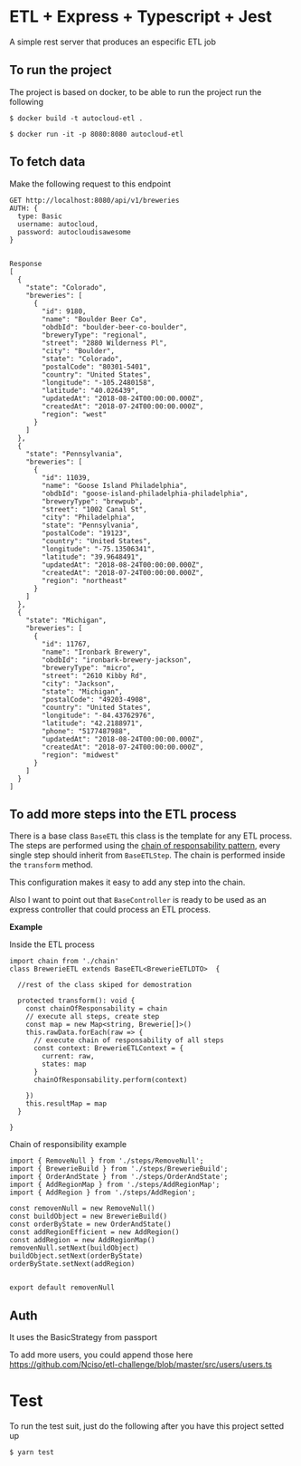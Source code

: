 # ETL + Express + Typescript + Jest

A simple rest server that produces an especific ETL job


## To run the project

The project is based on docker, to be able to run the project run the following

`$ docker build -t autocloud-etl .`

`$ docker run -it -p 8080:8080 autocloud-etl`

## To fetch data

Make the following request to this endpoint

```
GET http://localhost:8080/api/v1/breweries
AUTH: {
  type: Basic
  username: autocloud,
  password: autocloudisawesome
}


Response
[
  {
    "state": "Colorado",
    "breweries": [
      {
        "id": 9180,
        "name": "Boulder Beer Co",
        "obdbId": "boulder-beer-co-boulder",
        "breweryType": "regional",
        "street": "2880 Wilderness Pl",
        "city": "Boulder",
        "state": "Colorado",
        "postalCode": "80301-5401",
        "country": "United States",
        "longitude": "-105.2480158",
        "latitude": "40.026439",
        "updatedAt": "2018-08-24T00:00:00.000Z",
        "createdAt": "2018-07-24T00:00:00.000Z",
        "region": "west"
      }
    ]
  },
  {
    "state": "Pennsylvania",
    "breweries": [
      {
        "id": 11039,
        "name": "Goose Island Philadelphia",
        "obdbId": "goose-island-philadelphia-philadelphia",
        "breweryType": "brewpub",
        "street": "1002 Canal St",
        "city": "Philadelphia",
        "state": "Pennsylvania",
        "postalCode": "19123",
        "country": "United States",
        "longitude": "-75.13506341",
        "latitude": "39.9648491",
        "updatedAt": "2018-08-24T00:00:00.000Z",
        "createdAt": "2018-07-24T00:00:00.000Z",
        "region": "northeast"
      }
    ]
  },
  {
    "state": "Michigan",
    "breweries": [
      {
        "id": 11767,
        "name": "Ironbark Brewery",
        "obdbId": "ironbark-brewery-jackson",
        "breweryType": "micro",
        "street": "2610 Kibby Rd",
        "city": "Jackson",
        "state": "Michigan",
        "postalCode": "49203-4908",
        "country": "United States",
        "longitude": "-84.43762976",
        "latitude": "42.2188971",
        "phone": "5177487988",
        "updatedAt": "2018-08-24T00:00:00.000Z",
        "createdAt": "2018-07-24T00:00:00.000Z",
        "region": "midwest"
      }
    ]
  }
]
```


## To add more steps into the ETL process

There is a base class `BaseETL` this class is the template for any ETL process. The steps are performed using the [chain of responsability pattern](https://en.wikipedia.org/wiki/Chain-of-responsibility_pattern), every single step should inherit from `BaseETLStep`. The chain is performed inside the `transform` method.

This configuration makes it easy to add any step into the chain.

Also I want to point out that `BaseController` is ready to be used as an express controller that could process an ETL process.

**Example**

Inside the ETL process

```
import chain from './chain'
class BrewerieETL extends BaseETL<BrewerieETLDTO>  {
  
  //rest of the class skiped for demostration
  
  protected transform(): void {
    const chainOfResponsability = chain
    // execute all steps, create step
    const map = new Map<string, Brewerie[]>()
    this.rawData.forEach(raw => {
      // execute chain of responsability of all steps
      const context: BrewerieETLContext = {
        current: raw,
        states: map
      }
      chainOfResponsability.perform(context)

    })
    this.resultMap = map
  }
 
}
```

Chain of responsibility example

```
import { RemoveNull } from './steps/RemoveNull';
import { BrewerieBuild } from './steps/BrewerieBuild';
import { OrderAndState } from './steps/OrderAndState';
import { AddRegionMap } from './steps/AddRegionMap';
import { AddRegion } from './steps/AddRegion';

const removenNull = new RemoveNull()
const buildObject = new BrewerieBuild()
const orderByState = new OrderAndState()
const addRegionEfficient = new AddRegion()
const addRegion = new AddRegionMap()
removenNull.setNext(buildObject)
buildObject.setNext(orderByState)
orderByState.setNext(addRegion)


export default removenNull
```

## Auth

It uses the BasicStrategy from passport

To add more users, you could append those here https://github.com/Nciso/etl-challenge/blob/master/src/users/users.ts

# Test

To run the test suit, just do the following after you have this project setted up

`$ yarn test`
